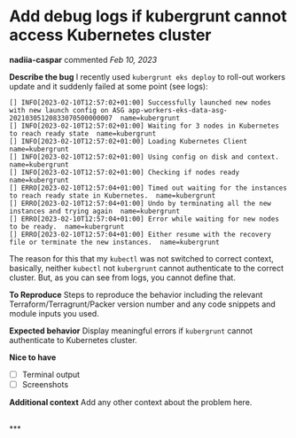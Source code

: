 # Add debug logs if kubergrunt cannot access Kubernetes cluster

**nadiia-caspar** commented *Feb 10, 2023*

**Describe the bug**
I recently used `kubergrunt eks deploy` to roll-out workers update and it suddenly failed at some point (see logs):
```
[] INFO[2023-02-10T12:57:02+01:00] Successfully launched new nodes with new launch config on ASG app-workers-eks-data-asg-20210305120833070500000007  name=kubergrunt
[] INFO[2023-02-10T12:57:02+01:00] Waiting for 3 nodes in Kubernetes to reach ready state  name=kubergrunt
[] INFO[2023-02-10T12:57:02+01:00] Loading Kubernetes Client                     name=kubergrunt
[] INFO[2023-02-10T12:57:02+01:00] Using config on disk and context.             name=kubergrunt
[] INFO[2023-02-10T12:57:02+01:00] Checking if nodes ready                       name=kubergrunt
[] ERRO[2023-02-10T12:57:04+01:00] Timed out waiting for the instances to reach ready state in Kubernetes.  name=kubergrunt
[] ERRO[2023-02-10T12:57:04+01:00] Undo by terminating all the new instances and trying again  name=kubergrunt
[] ERRO[2023-02-10T12:57:04+01:00] Error while waiting for new nodes to be ready.  name=kubergrunt
[] ERRO[2023-02-10T12:57:04+01:00] Either resume with the recovery file or terminate the new instances.  name=kubergrunt
```

The reason for this that my `kubectl` was not switched to correct context, basically, neither `kubectl` not `kubergrunt` cannot authenticate to the correct cluster. But, as you can see from logs, you cannot define that. 

**To Reproduce**
Steps to reproduce the behavior including the relevant Terraform/Terragrunt/Packer version number and any code snippets and module inputs you used.



**Expected behavior**
Display meaningful errors if `kubergrunt` cannot authenticate to Kubernetes cluster.

**Nice to have**
- [ ] Terminal output
- [ ] Screenshots

**Additional context**
Add any other context about the problem here.

<br />
***


